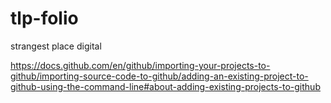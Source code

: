 # tlp-folio
strangest place digital


https://docs.github.com/en/github/importing-your-projects-to-github/importing-source-code-to-github/adding-an-existing-project-to-github-using-the-command-line#about-adding-existing-projects-to-github
